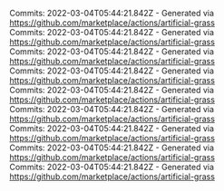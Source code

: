 Commits: 2022-03-04T05:44:21.842Z - Generated via https://github.com/marketplace/actions/artificial-grass
<br>
Commits: 2022-03-04T05:44:21.842Z - Generated via https://github.com/marketplace/actions/artificial-grass
<br>
Commits: 2022-03-04T05:44:21.842Z - Generated via https://github.com/marketplace/actions/artificial-grass
<br>
Commits: 2022-03-04T05:44:21.842Z - Generated via https://github.com/marketplace/actions/artificial-grass
<br>
Commits: 2022-03-04T05:44:21.842Z - Generated via https://github.com/marketplace/actions/artificial-grass
<br>
Commits: 2022-03-04T05:44:21.842Z - Generated via https://github.com/marketplace/actions/artificial-grass
<br>
Commits: 2022-03-04T05:44:21.842Z - Generated via https://github.com/marketplace/actions/artificial-grass
<br>
Commits: 2022-03-04T05:44:21.842Z - Generated via https://github.com/marketplace/actions/artificial-grass
<br>
Commits: 2022-03-04T05:44:21.842Z - Generated via https://github.com/marketplace/actions/artificial-grass
<br>
